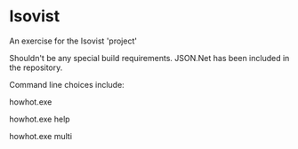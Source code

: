 # Isovist
An exercise for the Isovist 'project'

Shouldn't be any special build requirements. 
JSON.Net has been included in the repository.

Command line choices include:

howhot.exe

howhot.exe help

howhot.exe multi
